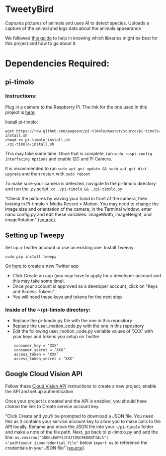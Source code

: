 # TweetyBird
Captures pictures of animals and uses AI to detect species. Uploads a capture of the animal and logs data about the animals appearance

We followed [this guide](https://magpi.raspberrypi.org/articles/wildlife-camera-object-recognition) to help in knowing which libraries might be best for this project and how to go about it. 

# Dependencies Required:
## pi-timolo
### Instructions:
Plug in a camera to the Raspberry Pi.
The link for the one used in this project is [here](https://www.amazon.com/gp/product/B07JPLV5K1/).

Install pi-timolo:
```
wget https://raw.github.com/pageauc/pi-timolo/master/source/pi-timolo-install.sh
chmod +x pi-timolo-install.sh
./pi-timolo-install.sh
```
This may take some time.
Once that is complete, run `sudo raspi-config Interfacing Options` and enable I2C and Pi Camera.

It is recommended to run ```sudo apt-get update && sudo apt-get dist-upgrade```
and then restart with ```sudo reboot```

To make sure your camera is detected, navigate to the pi-timolo directory and run the .`py` script.
```cd ./pi-timolo && ./pi-timolo.py```

"Check the pictures by waving your hand in front of the camera, then looking in Pi-timolo > Media Recent > Motion. You may need to change the image size and orientation of the camera; in the Terminal window, enter nano config.py and edit these variables: imageWidth, imageHeight, and imageRotation" [(source).](https://magpi.raspberrypi.org/articles/wildlife-camera-object-recognition)

## Setting up Tweepy 
Set up a Twitter account or use an existing one.
Install Tweepy:
 
 ```sudo pip install tweepy```
 
Go [here](https://developer.twitter.com/apps) to create a new Twitter app
- Click Create an app (you may have to apply for a developer account and this may take some time).
- Once your account is approved as a developer account, click on "Keys and Access Tokens".
- You will need these keys and tokens for the next step

### Inside of the ~/pi-timolo directory:
- Replace the pi-timolo.py file with the one in this repository
- Replace the user_motion_code.py with the one in this repository
- Edit the following user_motion_code.py variable values of 'XXX' with your keys and tokens you setup on Twitter 
```
    consumer_key = ‘XXX’
    consumer_secret = ‘XXX’
    access_token = ‘XXX’
    access_token_secret = ‘XXX’
```

## Google Cloud Vision API
Follow these [Cloud Vision API](https://cloud.google.com/vision/docs/before-you-begin) instructions to create a new project, enable the API and set up authentication

Once your project is created and the API is enabled, you should have clicked the link to Create service account key.

"Click Create and you’ll be prompted to download a JSON file. You need this as it contains your service account key to allow you to make calls to the API locally. Rename and move the JSON file into your `~/pi-timolo` folder and make a note of the file path. Next, go back to pi-timolo.py and add the line: 
```os.environ["GOOGLEAPPLICATIONCREDENTIALS"] ="pathtoyour.jsoncredential_file"```
below `import os` to reference the credentials in your JSON file" ([source](https://magpi.raspberrypi.org/articles/wildlife-camera-object-recognition)).

